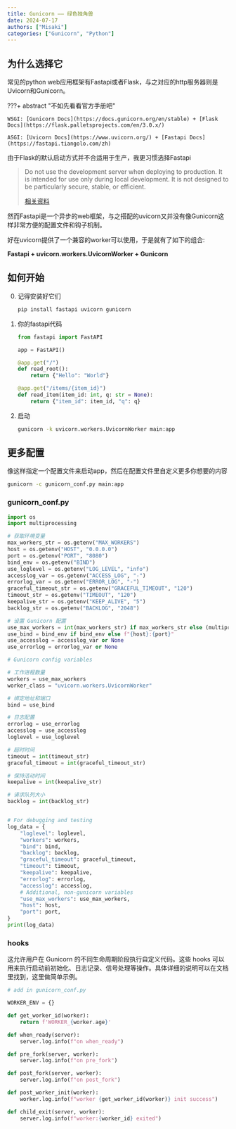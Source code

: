 ```yaml
---
title: Gunicorn —— 绿色独角兽
date: 2024-07-17
authors: ["Misaki"]
categories: ["Gunicorn", "Python"]
---
```


## 为什么选择它

常见的python web应用框架有Fastapi或者Flask，与之对应的http服务器则是Uvicorn和Gunicorn。

???+ abstract "不如先看看官方手册吧"

    WSGI: [Gunicorn Docs](https://docs.gunicorn.org/en/stable) + [Flask Docs](https://flask.palletsprojects.com/en/3.0.x/)

    ASGI: [Uvicorn Docs](https://www.uvicorn.org/) + [Fastapi Docs](https://fastapi.tiangolo.com/zh)

<!-- more -->

由于Flask的默认启动方式并不合适用于生产，我更习惯选择Fastapi
> Do not use the development server when deploying to production. It is intended for use only during local development. It is not designed to be particularly secure, stable, or efficient.
> 
> [相关资料](https://flask.palletsprojects.com/en/3.0.x/deploying/)

然而Fastapi是一个异步的web框架，与之搭配的uvicorn又并没有像Gunicorn这样非常方便的配置文件和钩子机制。

好在uvicorn提供了一个兼容的worker可以使用，于是就有了如下的组合:

**Fastapi + uvicorn.workers.UvicornWorker + Gunicorn**

## 如何开始

0. 记得安装好它们

    ~~~sh
    pip install fastapi uvicorn gunicorn
    ~~~

1. 你的fastapi代码

    ~~~py
    from fastapi import FastAPI

    app = FastAPI()

    @app.get("/")
    def read_root():
        return {"Hello": "World"}

    @app.get("/items/{item_id}")
    def read_item(item_id: int, q: str = None):
        return {"item_id": item_id, "q": q}
    ~~~

2. 启动

    ~~~sh
    gunicorn -k uvicorn.workers.UvicornWorker main:app
    ~~~

## 更多配置

像这样指定一个配置文件来启动app，然后在配置文件里自定义更多你想要的内容

~~~sh
gunicorn -c gunicorn_conf.py main:app
~~~

### gunicorn_conf.py

~~~py
import os
import multiprocessing

# 获取环境变量
max_workers_str = os.getenv("MAX_WORKERS")
host = os.getenv("HOST", "0.0.0.0")
port = os.getenv("PORT", "8080")
bind_env = os.getenv("BIND")
use_loglevel = os.getenv("LOG_LEVEL", "info")
accesslog_var = os.getenv("ACCESS_LOG", "-")
errorlog_var = os.getenv("ERROR_LOG", "-")
graceful_timeout_str = os.getenv("GRACEFUL_TIMEOUT", "120")
timeout_str = os.getenv("TIMEOUT", "120")
keepalive_str = os.getenv("KEEP_ALIVE", "5")
backlog_str = os.getenv("BACKLOG", "2048")

# 设置 Gunicorn 配置
use_max_workers = int(max_workers_str) if max_workers_str else (multiprocessing.cpu_count() * 2 + 1)
use_bind = bind_env if bind_env else f"{host}:{port}"
use_accesslog = accesslog_var or None
use_errorlog = errorlog_var or None

# Gunicorn config variables

# 工作进程数量
workers = use_max_workers
worker_class = "uvicorn.workers.UvicornWorker"

# 绑定地址和端口
bind = use_bind

# 日志配置
errorlog = use_errorlog
accesslog = use_accesslog
loglevel = use_loglevel

# 超时时间
timeout = int(timeout_str)
graceful_timeout = int(graceful_timeout_str)

# 保持活动时间
keepalive = int(keepalive_str)

# 请求队列大小
backlog = int(backlog_str)


# For debugging and testing
log_data = {
    "loglevel": loglevel,
    "workers": workers,
    "bind": bind,
    "backlog": backlog,
    "graceful_timeout": graceful_timeout,
    "timeout": timeout,
    "keepalive": keepalive,
    "errorlog": errorlog,
    "accesslog": accesslog,
    # Additional, non-gunicorn variables
    "use_max_workers": use_max_workers,
    "host": host,
    "port": port,
}
print(log_data)
~~~

### hooks

这允许用户在 Gunicorn 的不同生命周期阶段执行自定义代码。这些 hooks 可以用来执行启动前初始化、日志记录、信号处理等操作。具体详细的说明可以在文档里找到，这里做简单示例。

~~~py
# add in gunicorn_conf.py

WORKER_ENV = {}

def get_worker_id(worker):
    return f'WORKER_{worker.age}'

def when_ready(server):
    server.log.info(f"on when_ready")

def pre_fork(server, worker):
    server.log.info(f"on pre_fork")

def post_fork(server, worker):
    server.log.info(f"on post_fork")

def post_worker_init(worker):
    worker.log.info(f"worker {get_worker_id(worker)} init success")

def child_exit(server, worker):
    server.log.info(f"worker:{worker_id} exited")
~~~
